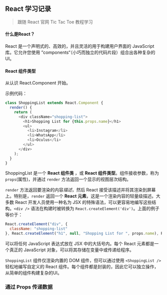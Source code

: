 React 学习记录
---

> 跟随 React 官网 Tic Tac Toe 教程学习

#### 什么是React？

React 是一个声明式的、高效的，并且灵活的用于构建用户界面的 JavaScript 库。它允许您使用 ”components“（小巧而独立的代码片段）组合出各种复杂的 UI。



#### React 组件类型

从认识 React.Component 开始。

示例代码：

```js
class ShoppingList extends React.Component {
  render() {
    return (
      <div className="shopping-list">
        <h1>Shopping List for {this.props.name}</h1>
        <ul>
          <li>Instagram</li>
          <li>WhatsApp</li>
          <li>Oculus</li>
        </ul>
      </div>
    );
  }
}
```

ShoppingList 是一个 **React 组件类** ，或 **React 组件类型**。组件接收参数，称为 `props`(属性)，并通过 `render` 方法返回一个显示的视图层次结构。

`render` 方法返回要渲染的内容*描述*，然后 React 接受该描述并将其渲染到屏幕上。特别是，`render` 返回一个 **React 元素**，这是一个渲染内容的轻量级描述。大多数 React 开发人员使用一种名为 JSX 的特殊语法，可以更容易地编写这些结构。`<div />` 语法在构建时被转换为 `React.createElement('div')`。上面的例子等价于：

```javascript
React.createElement("div", {
  className: "shopping-list"
}, React.createElement("h1", null, "Shopping List for ", props.name), React.createElement("ul", null, React.createElement("li", null, "Instagram"), React.createElement("li", null, "WhatsApp"), React.createElement("li", null, "Oculus")));
```

可以将任何 JavaScript 表达式放在 JSX 中的大括号内。每个 React 元素都是一个真正的 JavaScript 对象，可以将其存储在变量中或传递给程序。

`ShoppingList` 组件仅渲染内置的 DOM 组件，但可以通过使用 `<ShoppingList />` 轻松地编写自定义的 React 组件。每个组件都是封装的，因此它可以独立操作，从简单的组件构建复杂的UI。



### 通过 Props 传递数据




































